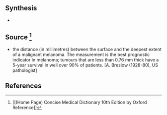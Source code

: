 ## Synthesis
- 
## Source [^1]
- the distance (in millimetres) between the surface and the deepest extent of a malignant melanoma. The measurement is the best prognostic indicator in melanoma; tumours that are less than 0.76 mm thick have a 5-year survival in well over $90 \%$ of patients. \[A. Breslow (1928-80), US pathologist]
## References

[^1]: [[(Home Page) Concise Medical Dictionary 10th Edition by Oxford Reference]]